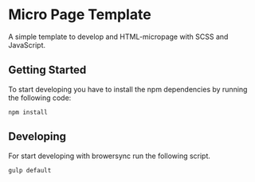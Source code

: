 # Micro Page Template

A simple template to develop and HTML-micropage with SCSS and JavaScript.

## Getting Started

To start developing you have to install the npm dependencies by running the following code:

```
npm install
```

## Developing

For start developing with browersync run the following script.

```
gulp default
```